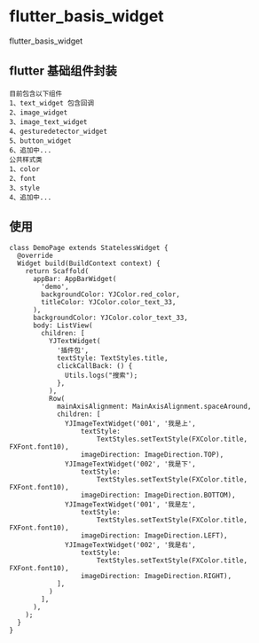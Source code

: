 # flutter_basis_widget

flutter_basis_widget

## flutter 基础组件封装
    目前包含以下组件
    1、text_widget 包含回调
    2、image_widget
    3、image_text_widget
    4、gesturedetector_widget
    5、button_widget
    6、追加中...
    公共样式类
    1、color
    2、font
    3、style
    4、追加中...

## 使用
    class DemoPage extends StatelessWidget {
      @override
      Widget build(BuildContext context) {
        return Scaffold(
          appBar: AppBarWidget(
            'demo',
            backgroundColor: YJColor.red_color,
            titleColor: YJColor.color_text_33,
          ),
          backgroundColor: YJColor.color_text_33,
          body: ListView(
            children: [
              YJTextWidget(
                '插件包',
                textStyle: TextStyles.title,
                clickCallBack: () {
                  Utils.logs("搜索");
                },
              ),
              Row(
                mainAxisAlignment: MainAxisAlignment.spaceAround,
                children: [
                  YJImageTextWidget('001', '我是上',
                      textStyle:
                          TextStyles.setTextStyle(FXColor.title, FXFont.font10),
                      imageDirection: ImageDirection.TOP),
                  YJImageTextWidget('002', '我是下',
                      textStyle:
                          TextStyles.setTextStyle(FXColor.title, FXFont.font10),
                      imageDirection: ImageDirection.BOTTOM),
                  YJImageTextWidget('001', '我是左',
                      textStyle:
                          TextStyles.setTextStyle(FXColor.title, FXFont.font10),
                      imageDirection: ImageDirection.LEFT),
                  YJImageTextWidget('002', '我是右',
                      textStyle:
                          TextStyles.setTextStyle(FXColor.title, FXFont.font10),
                      imageDirection: ImageDirection.RIGHT),
                ],
              )
            ],
          ),
        );
      }
    }

